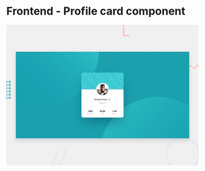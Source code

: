 # Frontend - Profile card component

![Design preview for the Profile card component coding challenge](./design/desktop-preview.jpg)
